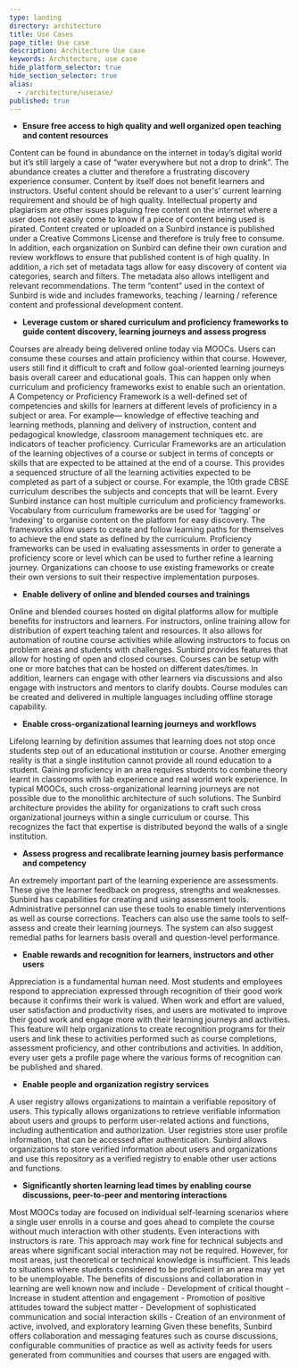 ```yaml
---
type: landing
directory: architecture
title: Use Cases
page_title: Use case
description: Architecture Use case
keywords: Architecture, use case
hide_platform_selector: true
hide_section_selector: true
alias:
  - /architecture/usecase/
published: true
---
```

- **Ensure free access to high quality and well organized open teaching and content resources**

Content can be found in abundance on the internet in today’s digital world but it’s still largely a case of “water everywhere but not a drop to drink”. The abundance creates a clutter and therefore a frustrating discovery experience consumer. 
Content by itself does not benefit learners and instructors. Useful content should be relevant to a user's’ current learning requirement and should be of high quality. Intellectual property and plagiarism are other issues plaguing free content on the internet where a user does not easily come to know if a piece of content being used is pirated. 
Content created or uploaded on a Sunbird instance is published under a Creative Commons License and therefore is truly free to consume. In addition, each organization on Sunbird can define their own curation and review workflows to ensure that published content is of high quality. In addition, a rich set of metadata tags allow for easy discovery of content via categories, search and filters. The metadata also allows intelligent and relevant recommendations.
The term “content” used in the context of Sunbird is wide and includes frameworks, teaching / learning / reference content and professional development content.

- **Leverage custom or shared curriculum and proficiency frameworks to guide content discovery, learning journeys and assess progress**

Courses are already being delivered online today via MOOCs. Users can consume these courses and attain proficiency within that course. However, users still find it difficult to craft and follow goal-oriented learning journeys basis overall career and educational goals. This can happen only when curriculum and proficiency frameworks exist to enable such an orientation. 
A Competency or Proficiency Framework is a well-defined set of competencies and skills for learners at different levels of proficiency in a subject or area. For example― knowledge of effective teaching and learning methods, planning and delivery of instruction, content and pedagogical knowledge, classroom management techniques etc. are indicators of teacher proficiency.
Curricular Frameworks are an articulation of the learning objectives of a course or subject in terms of concepts or skills that are expected to be attained at the end of a course. This provides a sequenced structure of all the learning activities expected to be completed as part of a subject or course. For example, the 10th grade CBSE curriculum describes the subjects and concepts that will be learnt.
Every Sunbird instance can host multiple curriculum and proficiency frameworks. Vocabulary from curriculum frameworks are be used for ‘tagging’ or ‘indexing’ to organise content on the platform for easy discovery. The frameworks allow users to create and follow learning paths for themselves to achieve the end state as defined by the curriculum. Proficiency frameworks can be used in evaluating assessments in order to generate a proficiency score or level which can be used to further refine a learning journey.
Organizations can choose to use existing frameworks or create their own versions to suit their respective implementation purposes. 

- **Enable delivery of online and blended courses and trainings**

Online and blended courses hosted on digital platforms allow for multiple benefits for instructors and learners. For instructors, online training allow for distribution of expert teaching talent and resources. It also allows for automation of routine course activities while allowing instructors to focus on problem areas and students with challenges. 
Sunbird provides features that allow for hosting of open and closed courses. Courses can be setup with one or more batches that can be hosted on different dates/times. In addition, learners can engage with other learners via discussions and also engage with instructors and mentors to clarify doubts. Course modules can be created and delivered in multiple languages including offline storage capability.

- **Enable cross-organizational learning journeys and workflows**

Lifelong learning by definition assumes that learning does not stop once students step out of an educational institution or course. Another emerging reality is that a single institution cannot provide all round education to a student. Gaining proficiency in an area requires students to combine theory learnt in classrooms with lab experience and real world work experience. In typical MOOCs, such cross-organizational learning journeys are not possible due to the monolithic architecture of such solutions. 
	The Sunbird architecture provides the ability for organizations to craft such cross organizational journeys within a single curriculum or course. This recognizes the fact that expertise is distributed beyond the walls of a single institution. 

- **Assess progress and recalibrate learning journey basis performance and competency**

An extremely important part of the learning experience are assessments. These give the learner feedback on progress, strengths and weaknesses. Sunbird has capabilities for creating and using assessment tools. Administrative personnel can use these tools to enable timely interventions as well as course corrections. Teachers can also use the same tools to self-assess and create their learning journeys. The system can also suggest remedial paths for learners basis overall and question-level performance.	

- **Enable rewards and recognition for learners, instructors and other users**

Appreciation is a fundamental human need. Most students and employees respond to appreciation expressed through recognition of their good work because it confirms their work is valued. When work and effort are valued, user satisfaction and productivity rises, and users are motivated to improve their good work and engage more with their learning journeys and activities.
This feature will help organizations to create recognition programs for their users and link these to activities performed such as course completions, assessment proficiency, and other contributions and activities. In addition, every user gets a profile page where the various forms of recognition can be published and shared.

- **Enable people and organization registry services**

A user registry allows organizations to maintain a verifiable repository of users. This typically allows organizations to retrieve verifiable information about users and groups to perform user-related actions and functions, including authentication and authorization.
User registries store user profile information, that can be accessed after authentication. Sunbird allows organizations to store verified information about users and organizations and use this repository as a verified registry to enable other user actions and functions.

- **Significantly shorten learning lead times by enabling course discussions, peer-to-peer and mentoring interactions**

Most MOOCs today are focused on individual self-learning scenarios where a single user enrolls in a course and goes ahead to complete the course without much interaction with other students. Even interactions with instructors is rare. This approach may work fine for technical subjects and areas where significant social interaction may not be required. However, for most areas, just theoretical or technical knowledge is insufficient. This leads to situations where students considered to be proficient in an area may yet to be unemployable. The benefits of discussions and collaboration in learning are well known now and include 
	- Development of critical thought
  	- Increase in student attention and engagement
 	- Promotion of positive attitudes toward the subject matter
	- Development of sophisticated communication and social interaction skills
	- Creation of an environment of active, involved, and exploratory learning
Given these benefits, Sunbird offers collaboration and messaging features such as course discussions, configurable communities of practice as well as activity feeds for users generated from communities and courses that users are engaged with.
